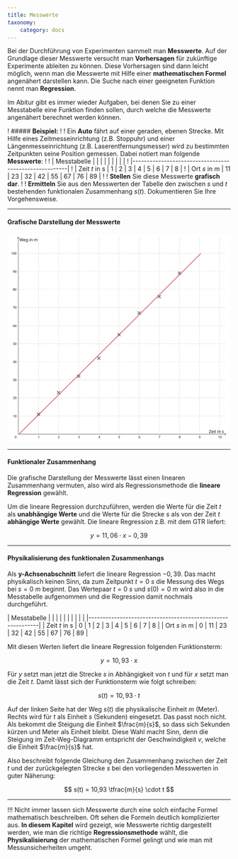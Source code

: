 ```yaml
---
title: Messwerte
taxonomy:
    category: docs
---
```


Bei der Durchführung von Experimenten sammelt man **Messwerte**. Auf der Grundlage dieser Messwerte versucht man **Vorhersagen** für zukünftige Experimente ableiten zu können. Diese Vorhersagen sind dann leicht möglich, wenn man die Messwerte mit Hilfe einer **mathematischen Formel** angenähert darstellen kann. Die Suche nach einer geeigneten Funktion nennt man **Regression**. 

Im Abitur gibt es immer wieder Aufgaben, bei denen Sie zu einer Messtabelle eine Funktion finden sollen, durch welche die Messwerte angenähert berechnet werden können. 

! ##### **Beispiel:**
!
! Ein **Auto** fährt auf einer geraden, ebenen Strecke. Mit Hilfe eines Zeitmesseinrichtung (z.B. Stoppuhr) und einer Längenmesseinrichtung (z.B. Laserentfernungsmesser) wird zu bestimmten Zeitpunkten seine Position gemessen. Dabei notiert man folgende **Messwerte**:
!
! | Messtabelle | | | | | | | | |
! |-------------------------------------------------------|
! | Zeit $t$ in s | 1  | 2  | 3  | 4  | 5  | 6  | 7  | 8  | 
! | Ort $s$ in m  | 11 | 23 | 32 | 42 | 55 | 67 | 76 | 89 |
!
! **Stellen** Sie diese Messwerte **grafisch dar**.
!
! **Ermitteln** Sie aus den Messwerten der Tabelle den zwischen $s$ und $t$ bestehenden funktionalen Zusammenhang $s(t)$. Dokumentieren Sie Ihre Vorgehensweise.

---

#### **Grafische Darstellung der Messwerte**

![](messwerte_01.svg?classes=caption "Abbildung 1")

---

#### **Funktionaler Zusammenhang**

Die grafische Darstellung der Messwerte lässt einen linearen Zusammenhang vermuten, also wird als Regressionsmethode die **lineare Regression** gewählt.

Um die lineare Regression durchzuführen, werden die Werte für die Zeit $t$ als **unabhängige Werte** und die Werte für die Strecke $s$ als von der Zeit $t$ **abhängige Werte** gewählt. Die lineare Regression z.B. mit dem GTR liefert:

$$
y = 11,06 \cdot x - 0,39
$$

---

#### **Physikalisierung des funktionalen Zusammenhangs**

Als **y-Achsenabschnitt** liefert die lineare Regression $-0,39$. Das macht physikalisch keinen Sinn, da zum Zeitpunkt $t = 0 \: s$ die Messung des Wegs bei $s = 0 \: m$ beginnt. Das Wertepaar $t = 0 \: s$ und $s(0) = 0 \: m$ wird also in die Messtabelle aufgenommen und die Regression damit nochmals durchgeführt.

| Messtabelle | | | | | | | | | |
|------------------------------------------------------------|
| Zeit $t$ in s | 0  | 1  | 2  | 3  | 4  | 5  | 6  | 7  | 8  | 
| Ort $s$ in m  | 0  | 11 | 23 | 32 | 42 | 55 | 67 | 76 | 89 |

Mit diesen Werten liefert die lineare Regression folgenden Funktionsterm:

$$
y = 10,93 \cdot x
$$

Für $y$ setzt man jetzt die Strecke $s$ in Abhängigkeit von $t$ und für $x$ setzt man die Zeit $t$. Damit lässt sich der Funktionsterm wie folgt schreiben:

$$
s(t) = 10,93 \cdot t
$$

Auf der linken Seite hat der Weg $s(t)$ die physikalische Einheit $m$ (Meter). Rechts wird für $t$ als Einheit $s$ (Sekunden) eingesetzt. Das passt noch nicht. Als bekommt die Steigung die Einheit $\frac{m}{s}$, so dass sich Sekunden kürzen und Meter als Einheit bleibt. Diese Wahl macht Sinn, denn die Steigung im Zeit-Weg-Diagramm entspricht der Geschwindigkeit $v$, welche die Einheit $\frac{m}{s}$ hat.

Also beschreibt folgende Gleichung den Zusammenhang zwischen der Zeit $t$ und der zurückgelegten Strecke $s$ bei den vorliegenden Messwerten in guter Näherung:

$$
s(t) = 10,93 \tfrac{m}{s} \cdot t
$$

---

!!! Nicht immer lassen sich Messwerte durch eine solch einfache Formel mathematisch beschreiben. Oft sehen die Formeln deutlich komplizierter aus. **In diesem Kapitel** wird gezeigt, wie Messwerte richtig dargestellt werden, wie man die richtige **Regressionsmethode** wählt, die **Physikalisierung** der mathematischen Formel gelingt und wie man mit Messunsicherheiten umgeht.